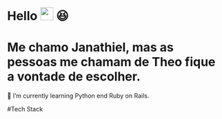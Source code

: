 # Hello <img src="https://media.giphy.com/media/hvRJCLFzcasrR4ia7z/giphy.gif" width="30"> 😆

# Me chamo Janathiel, mas as pessoas me chamam de Theo fique a vontade de escolher.

🌱 I’m currently learning Python end Ruby on Rails.

#Tech Stack


